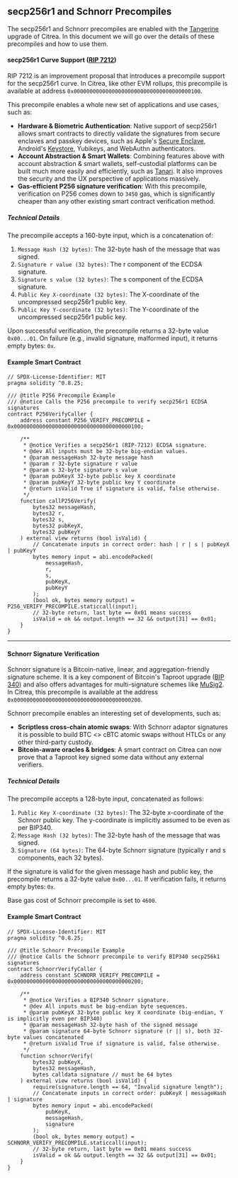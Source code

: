 ## secp256r1 and Schnorr Precompiles

The secp256r1 and Schnorr precompiles are enabled with the [Tangerine](https://www.blog.citrea.xyz/tangerine-upgrade-bitvm-activation-on-clementine/) upgrade of Citrea. In this document we will go over the details of these precompiles and how to use them.

#### secp256r1 Curve Support ([RIP 7212](https://github.com/ethereum/RIPs/blob/master/RIPS/rip-7212.md))

RIP 7212 is an improvement proposal that introduces a precompile support for the secp256r1 curve. In Citrea, like other EVM rollups, this precompile is available at address `0x0000000000000000000000000000000000000100`.

This precompile enables a whole new set of applications and use cases, such as:
- **Hardware \& Biometric Authentication**: Native support of secp256r1 allows smart contracts to directly validate the signatures from secure enclaves and passkey devices, such as Apple's [Secure Enclave](https://support.apple.com/guide/security/secure-enclave-sec59b0b31ff/web), Android's [Keystore](https://developer.android.com/privacy-and-security/keystore), Yubikeys, and WebAuthn authenticators.
- **Account Abstraction \& Smart Wallets**: Combining features above with account abstraction \& smart wallets, self-custodial platforms can be built much more easily and efficiently, such as [Tanari](https://www.tanari.io/). It also improves the security and the UX perspective of applications massively. 
- **Gas-efficient P256 signature verification**: With this precompile, verification on P256 comes down to `3450` gas, which is significantly cheaper than any other existing smart contract verification method.

##### Technical Details

The precompile accepts a 160-byte input, which is a concatenation of:
1. `Message Hash (32 bytes)`: The 32-byte hash of the message that was signed.
2. `Signature r value (32 bytes)`: The r component of the ECDSA signature.
3. `Signature s value (32 bytes)`: The s component of the ECDSA signature.
4. `Public Key X-coordinate (32 bytes)`: The X-coordinate of the uncompressed secp256r1 public key.
5. `Public Key Y-coordinate (32 bytes)`: The Y-coordinate of the uncompressed secp256r1 public key.

Upon successful verification, the precompile returns a 32-byte value `0x00...01`. On failure (e.g., invalid signature, malformed input), it returns empty bytes: `0x`.

#### Example Smart Contract

```solidity
// SPDX-License-Identifier: MIT
pragma solidity ^0.8.25;

/// @title P256 Precompile Example
/// @notice Calls the P256 precompile to verify secp256r1 ECDSA signatures
contract P256VerifyCaller {
    address constant P256_VERIFY_PRECOMPILE = 0x0000000000000000000000000000000000000100;

    /**
     * @notice Verifies a secp256r1 (RIP-7212) ECDSA signature.
     * @dev All inputs must be 32-byte big-endian values.
     * @param messageHash 32-byte message hash
     * @param r 32-byte signature r value
     * @param s 32-byte signature s value
     * @param pubKeyX 32-byte public key X coordinate
     * @param pubKeyY 32-byte public key Y coordinate 
     * @return isValid True if signature is valid, false otherwise.
     */
    function callP256Verify(
        bytes32 messageHash,
        bytes32 r,
        bytes32 s,
        bytes32 pubKeyX,
        bytes32 pubKeyY
    ) external view returns (bool isValid) {
        // Concatenate inputs in correct order: hash | r | s | pubKeyX | pubKeyY
        bytes memory input = abi.encodePacked(
            messageHash,
            r,
            s,
            pubKeyX,
            pubKeyY
        );
        (bool ok, bytes memory output) = P256_VERIFY_PRECOMPILE.staticcall(input);
        // 32-byte return, last byte == 0x01 means success
        isValid = ok && output.length == 32 && output[31] == 0x01;
    }
}
```

----- 

#### Schnorr Signature Verification 

Schnorr signature is a Bitcoin-native, linear, and aggregation-friendly signature scheme. It is a key component of Bitcoin's Taproot upgrade ([BIP 340](https://github.com/bitcoin/bips/blob/master/bip-0340.mediawiki)) and also offers advantages for multi-signature schemes like [MuSig2](https://bitcoinops.org/en/topics/musig/). In Citrea, this precompile is available at the address `0x0000000000000000000000000000000000000200`.

Schnorr precompile enables an interesting set of developments, such as:
- **Scriptless cross-chain atomic swaps**: With Schnorr adaptor signatures it is possible to build BTC <> cBTC atomic swaps without HTLCs or any other third-party custody.
- **Bitcoin-aware oracles \& bridges**: A smart contract on Citrea can now prove that a Taproot key signed some data without any external verifiers.

##### Technical Details

The precompile accepts a 128-byte input, concatenated as follows:

1. `Public Key X-coordinate (32 bytes)`: The 32-byte x-coordinate of the Schnorr public key. The y-coordinate is implicitly assumed to be even as per BIP340.
2. `Message Hash (32 bytes)`: The 32-byte hash of the message that was signed.
3. `Signature (64 bytes)`: The 64-byte Schnorr signature (typically r and s components, each 32 bytes).

If the signature is valid for the given message hash and public key, the precompile returns a 32-byte value `0x00...01`. If verification fails, it returns empty bytes: `0x`.

Base gas cost of Schnorr precompile is set to `4600`.

#### Example Smart Contract

```solidity
// SPDX-License-Identifier: MIT
pragma solidity ^0.8.25;

/// @title Schnorr Precompile Example
/// @notice Calls the Schnorr precompile to verify BIP340 secp256k1 signatures
contract SchnorrVerifyCaller {
    address constant SCHNORR_VERIFY_PRECOMPILE = 0x0000000000000000000000000000000000000200;

    /**
     * @notice Verifies a BIP340 Schnorr signature.
     * @dev All inputs must be big-endian byte sequences.
     * @param pubKeyX 32-byte public key X coordinate (big-endian, Y is implicitly even per BIP340)
     * @param messageHash 32-byte hash of the signed message
     * @param signature 64-byte Schnorr signature (r || s), both 32-byte values concatenated
     * @return isValid True if signature is valid, false otherwise.
     */
    function schnorrVerify(
        bytes32 pubKeyX,
        bytes32 messageHash,
        bytes calldata signature // must be 64 bytes
    ) external view returns (bool isValid) {
        require(signature.length == 64, "Invalid signature length");
        // Concatenate inputs in correct order: pubKeyX | messageHash | signature
        bytes memory input = abi.encodePacked(
            pubKeyX,
            messageHash,
            signature
        );
        (bool ok, bytes memory output) = SCHNORR_VERIFY_PRECOMPILE.staticcall(input);
        // 32-byte return, last byte == 0x01 means success
        isValid = ok && output.length == 32 && output[31] == 0x01;
    }
}
```
